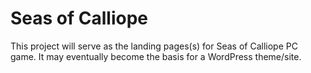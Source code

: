 # Seas of Calliope

This project will serve as the landing pages(s) for Seas of Calliope PC game.  It may eventually become the basis for a WordPress theme/site.